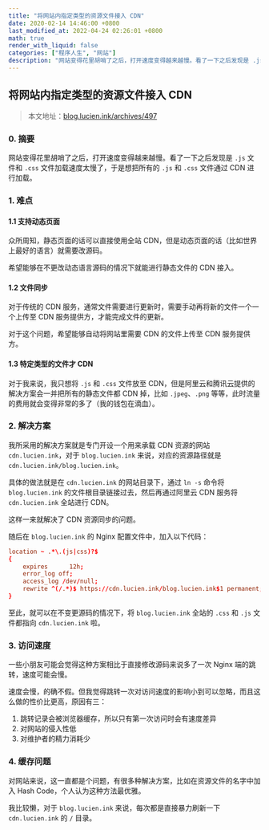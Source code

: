 ```yaml
---
title: "将网站内指定类型的资源文件接入 CDN"
date: 2020-02-14 14:46:00 +0800
last_modified_at: 2022-04-24 02:26:01 +0800
math: true
render_with_liquid: false
categories: ["程序人生", "网站"]
description: "网站变得花里胡哨了之后，打开速度变得越来越慢。看了一下之后发现是 .js 文件和 .css 文件加载速度太慢了，于是想把所有的 .js 和 .css 文件通过 CDN 进行加载。本文地址：blog.lucien.ink/archives/497"
---
```


## 将网站内指定类型的资源文件接入 CDN

> 本文地址：[blog.lucien.ink/archives/497][this]

### 0. 摘要

网站变得花里胡哨了之后，打开速度变得越来越慢。看了一下之后发现是 `.js` 文件和 `.css` 文件加载速度太慢了，于是想把所有的 `.js` 和 `.css` 文件通过 CDN 进行加载。

### 1. 难点

#### 1.1 支持动态页面

众所周知，静态页面的话可以直接使用全站 CDN，但是动态页面的话（比如世界上最好的语言）就需要改源码。

希望能够在不更改动态语言源码的情况下就能进行静态文件的 CDN 接入。

#### 1.2 文件同步

对于传统的 CDN 服务，通常文件需要进行更新时，需要手动再将新的文件一个一个上传至 CDN 服务提供方，才能完成文件的更新。

对于这个问题，希望能够自动将网站里需要 CDN 的文件上传至 CDN 服务提供方。

#### 1.3 特定类型的文件才 CDN

对于我来说，我只想将 `.js` 和 `.css` 文件放至 CDN，但是阿里云和腾讯云提供的解决方案会一并把所有的静态文件都 CDN 掉，比如 `.jpeg`、`.png` 等等，此时流量的费用就会变得非常的多了（我的钱包在滴血）。

### 2. 解决方案

我所采用的解决方案就是专门开设一个用来承载 CDN 资源的网站 `cdn.lucien.ink`，对于 `blog.lucien.ink` 来说，对应的资源路径就是 `cdn.lucien.ink/blog.lucien.ink`。

具体的做法就是在 `cdn.lucien.ink` 的网站目录下，通过 `ln -s` 命令将 `blog.lucien.ink` 的文件根目录链接过去，然后再通过阿里云 CDN 服务将 `cdn.lucien.ink` 全站进行 CDN。

这样一来就解决了 CDN 资源同步的问题。

随后在 `blog.lucien.ink` 的 Nginx 配置文件中，加入以下代码：

```conf
location ~ .*\.(js|css)?$
{
    expires      12h;
    error_log off;
    access_log /dev/null;
    rewrite ^(/.*)$ https://cdn.lucien.ink/blog.lucien.ink$1 permanent;
}
```

至此，就可以在不变更源码的情况下，将 `blog.lucien.ink` 全站的 `.css` 和 `.js` 文件都指向 `cdn.lucien.ink` 啦。

### 3. 访问速度

一些小朋友可能会觉得这种方案相比于直接修改源码来说多了一次 Nginx 端的跳转，速度可能会慢。

速度会慢，的确不假。但我觉得跳转一次对访问速度的影响小到可以忽略，而且这么做的性价比更高，原因有三：

1. 跳转记录会被浏览器缓存，所以只有第一次访问时会有速度差异
2. 对网站的侵入性低
3. 对维护者的精力消耗少

### 4. 缓存问题

对网站来说，这一直都是个问题，有很多种解决方案，比如在资源文件的名字中加入 Hash Code，个人认为这种方法最优雅。

我比较懒，对于 `blog.lucien.ink` 来说，每次都是直接暴力刷新一下 `cdn.lucien.ink` 的 `/` 目录。

[this]: https://blog.lucien.ink/archives/497/